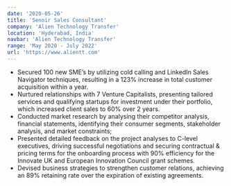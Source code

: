 ```yaml
---
date: '2020-05-26'
title: 'Senoir Sales Consultant'
company: 'Alien Technology Transfer'
location: 'Hyderabad, India'
navbar: 'Alien Technology Transfer'
range: 'May 2020 - July 2022'
url: 'https://www.alientt.com'
---
```


- Secured 100 new SME’s by utilizing cold calling and LinkedIn Sales Navigator techniques, resulting in a 123% increase in total customer acquisition within a year.
- Nurtured relationships with 7 Venture Capitalists, presenting tailored services and qualifying startups for investment under their portfolio, which increased client sales to 60% over 2 years.
- Conducted market research by analysing their competitor analysis, financial statements, identifying their consumer segments, stakeholder analysis, and market constraints; 
- Presented detailed feedback on the project analyses to C-level executives, driving successful negotiations and securing contractual & pricing terms for the onboarding process with 90% efficiency for the Innovate UK and European Innovation Council grant schemes.
- Devised business strategies to strengthen customer relations, achieving an 89% retaining rate over the expiration of existing agreements.

